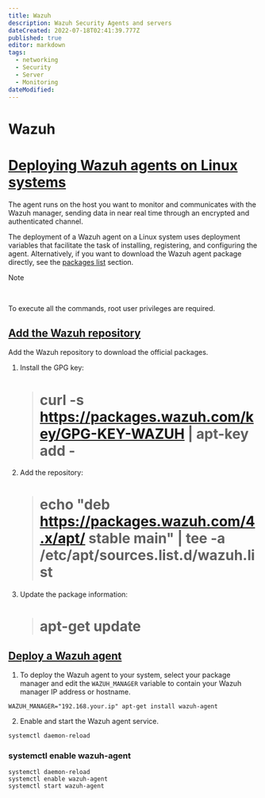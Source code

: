 ```yaml
---
title: Wazuh
description: Wazuh Security Agents and servers
dateCreated: 2022-07-18T02:41:39.777Z
published: true
editor: markdown
tags:
  - networking
  - Security
  - Server
  - Monitoring
dateModified: 
---
```

# Wazuh

# [Deploying Wazuh agents on Linux systems](https://documentation.wazuh.com/current/installation-guide/wazuh-agent/wazuh-agent-package-linux.html#deploying-wazuh-agents-on-linux-systems "Permalink to this headline")

The agent runs on the host you want to monitor and communicates with the Wazuh manager, sending data in near real time through an encrypted and authenticated channel.

The deployment of a Wazuh agent on a Linux system uses deployment variables that facilitate the task of installing, registering, and configuring the agent. Alternatively, if you want to download the Wazuh agent package directly, see the [packages list](https://documentation.wazuh.com/current/installation-guide/packages-list.html) section.

Note

 

To execute all the commands, root user privileges are required.

## [Add the Wazuh repository](https://documentation.wazuh.com/current/installation-guide/wazuh-agent/wazuh-agent-package-linux.html#add-the-wazuh-repository "Permalink to this headline")

Add the Wazuh repository to download the official packages.

1.  Install the GPG key:
    
    > # curl -s https://packages.wazuh.com/key/GPG-KEY-WAZUH | apt-key add -
    
2.  Add the repository:
    
    > # echo "deb https://packages.wazuh.com/4.x/apt/ stable main" | tee -a /etc/apt/sources.list.d/wazuh.list
    
3.  Update the package information:
    
    > # apt-get update
    
## [Deploy a Wazuh agent](https://documentation.wazuh.com/current/installation-guide/wazuh-agent/wazuh-agent-package-linux.html#deploy-a-wazuh-agent "Permalink to this headline")

1.  To deploy the Wazuh agent to your system, select your package manager and edit the `WAZUH_MANAGER` variable to contain your Wazuh manager IP address or hostname.

```
WAZUH_MANAGER="192.168.your.ip" apt-get install wazuh-agent
```

2. Enable and start the Wazuh agent service.

`systemctl daemon-reload`

### systemctl enable wazuh-agent
```
systemctl daemon-reload
systemctl enable wazuh-agent
systemctl start wazuh-agent
```